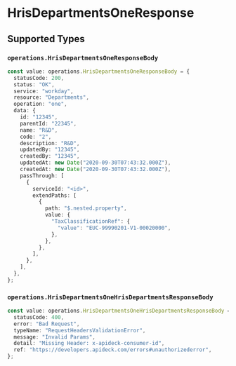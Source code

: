 # HrisDepartmentsOneResponse


## Supported Types

### `operations.HrisDepartmentsOneResponseBody`

```typescript
const value: operations.HrisDepartmentsOneResponseBody = {
  statusCode: 200,
  status: "OK",
  service: "workday",
  resource: "Departments",
  operation: "one",
  data: {
    id: "12345",
    parentId: "22345",
    name: "R&D",
    code: "2",
    description: "R&D",
    updatedBy: "12345",
    createdBy: "12345",
    updatedAt: new Date("2020-09-30T07:43:32.000Z"),
    createdAt: new Date("2020-09-30T07:43:32.000Z"),
    passThrough: [
      {
        serviceId: "<id>",
        extendPaths: [
          {
            path: "$.nested.property",
            value: {
              "TaxClassificationRef": {
                "value": "EUC-99990201-V1-00020000",
              },
            },
          },
        ],
      },
    ],
  },
};
```

### `operations.HrisDepartmentsOneHrisDepartmentsResponseBody`

```typescript
const value: operations.HrisDepartmentsOneHrisDepartmentsResponseBody = {
  statusCode: 400,
  error: "Bad Request",
  typeName: "RequestHeadersValidationError",
  message: "Invalid Params",
  detail: "Missing Header: x-apideck-consumer-id",
  ref: "https://developers.apideck.com/errors#unauthorizederror",
};
```

